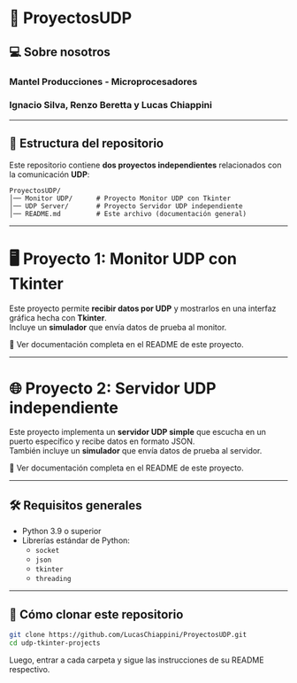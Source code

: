 # 📘 ProyectosUDP

## 💻 Sobre nosotros  
### Mantel Producciones - Microprocesadores  
### Ignacio Silva, Renzo Beretta y Lucas Chiappini  

---

## 📂 Estructura del repositorio  

Este repositorio contiene **dos proyectos independientes** relacionados con la comunicación **UDP**:  

```
ProyectosUDP/
│── Monitor UDP/      # Proyecto Monitor UDP con Tkinter
│── UDP Server/       # Proyecto Servidor UDP independiente
│── README.md         # Este archivo (documentación general)
```

---

# 🖥 Proyecto 1: Monitor UDP con Tkinter  

Este proyecto permite **recibir datos por UDP** y mostrarlos en una interfaz gráfica hecha con **Tkinter**.  
Incluye un **simulador** que envía datos de prueba al monitor.  

📌 Ver documentación completa en el README de este proyecto.  

---

# 🌐 Proyecto 2: Servidor UDP independiente  

Este proyecto implementa un **servidor UDP simple** que escucha en un puerto específico y recibe datos en formato JSON.  
También incluye un **simulador** que envía datos de prueba al servidor.  

📌 Ver documentación completa en el README de este proyecto.  

---

## 🛠 Requisitos generales  

- Python 3.9 o superior  
- Librerías estándar de Python:  
  - `socket`  
  - `json`  
  - `tkinter`  
  - `threading`  

---


## 🚀 Cómo clonar este repositorio  

```bash
git clone https://github.com/LucasChiappini/ProyectosUDP.git
cd udp-tkinter-projects
```

Luego, entrar a cada carpeta y sigue las instrucciones de su README respectivo.  
